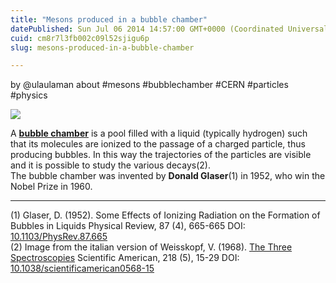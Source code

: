```yaml
---
title: "Mesons produced in a bubble chamber"
datePublished: Sun Jul 06 2014 14:57:00 GMT+0000 (Coordinated Universal Time)
cuid: cm8r7l3fb002c09l52sjigu6p
slug: mesons-produced-in-a-bubble-chamber

---
```



by @ulaulaman about #mesons #bubblechamber #CERN #particles #physics

![](https://cdn.hashnode.com/res/hashnode/image/upload/v1743071195453/ee57435b-d3ee-41f8-8513-a3cfc71b46ae.jpeg)

A [**bubble chamber**](http://en.wikipedia.org/wiki/Bubble_chamber) is a pool filled with a liquid (typically hydrogen) such that its molecules are ionized to the passage of a charged particle, thus producing bubbles. In this way the trajectories of the particles are visible and it is possible to study the various decays(2).  
The bubble chamber was invented by **Donald Glaser**(1) in 1952, who win the Nobel Prize in 1960.

* * *

(1) Glaser, D. (1952). Some Effects of Ionizing Radiation on the Formation of Bubbles in Liquids Physical Review, 87 (4), 665-665 DOI: [10.1103/PhysRev.87.665](http://dx.doi.org/10.1103/PhysRev.87.665)  
(2) Image from the italian version of Weisskopf, V. (1968). [The Three Spectroscopies](http://www.scientificamerican.com/article/the-three-spectroscopies/) Scientific American, 218 (5), 15-29 DOI: [10.1038/scientificamerican0568-15](http://dx.doi.org/10.1038/scientificamerican0568-15)